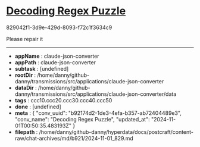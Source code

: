 # [Decoding Regex Puzzle](https://claude.ai/chat/b92174d2-1de3-4efa-b357-ab72404489e3)

829042f1-3d9e-429d-8093-f72c1f3634c9

Please repair it

---

* **appName** : claude-json-converter
* **appPath** : claude-json-converter
* **subtask** : [undefined]
* **rootDir** : /home/danny/github-danny/transmissions/src/applications/claude-json-converter
* **dataDir** : /home/danny/github-danny/transmissions/src/applications/claude-json-converter/data
* **tags** : ccc10.ccc20.ccc30.ccc40.ccc50
* **done** : [undefined]
* **meta** : {
  "conv_uuid": "b92174d2-1de3-4efa-b357-ab72404489e3",
  "conv_name": "Decoding Regex Puzzle",
  "updated_at": "2024-11-01T00:50:35.483193Z"
}
* **filepath** : /home/danny/github-danny/hyperdata/docs/postcraft/content-raw/chat-archives/md/b921/2024-11-01_829.md